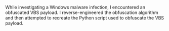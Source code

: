 While investigating a Windows malware infection, 
I encountered an obfuscated VBS payload. 
I reverse-engineered the obfuscation algorithm and 
then attempted to recreate the Python script used to obfuscate the VBS payload.
